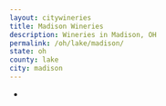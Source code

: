 ```yaml
---
layout: citywineries
title: Madison Wineries
description: Wineries in Madison, OH
permalink: /oh/lake/madison/
state: oh
county: lake
city: madison
---
```

-
